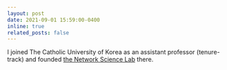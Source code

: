 ```yaml
---
layout: post
date: 2021-09-01 15:59:00-0400
inline: true
related_posts: false
---
```


I joined The Catholic University of Korea as an assistant professor (tenure-track) and founded [the Network Science Lab](https://nslab-cuk.github.io/) there. 
